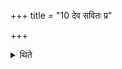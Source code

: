 +++
title = "10 देव सवितः प्र"

+++

<details><summary>थिते</summary>

देव सवितः प्र सुवेति सवनादौसवनादौ जुहोति । कर्मणःकर्मणो वा पुरस्तात् १०
</details>
